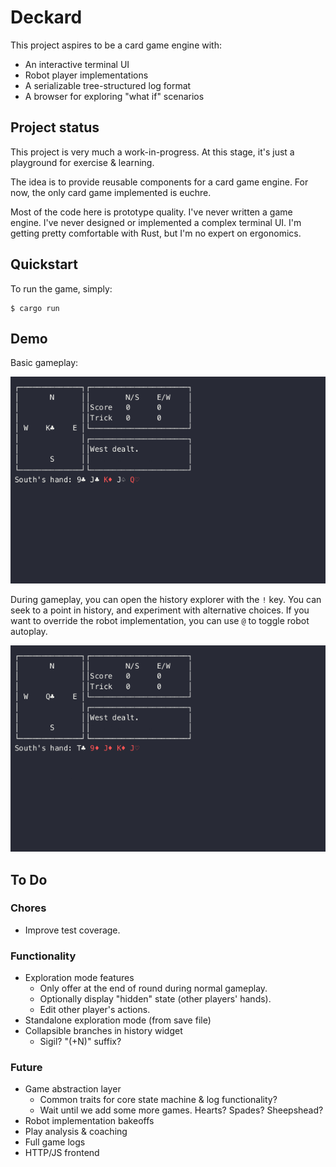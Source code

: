 # Deckard

This project aspires to be a card game engine with:

- An interactive terminal UI
- Robot player implementations
- A serializable tree-structured log format
- A browser for exploring "what if" scenarios

## Project status

This project is very much a work-in-progress.
At this stage, it's just a playground for exercise & learning.

The idea is to provide reusable components for a card game engine.
For now, the only card game implemented is euchre.

Most of the code here is prototype quality.
I've never written a game engine.
I've never designed or implemented a complex terminal UI.
I'm getting pretty comfortable with Rust, but I'm no expert on ergonomics.

## Quickstart

To run the game, simply:

```console
$ cargo run
```

## Demo

Basic gameplay:

![Demo](images/demo.gif?raw=true)

During gameplay, you can open the history explorer with the `!` key.
You can seek to a point in history, and experiment with alternative choices.
If you want to override the robot implementation, you can use `@` to toggle robot autoplay.

![History demo](images/history.gif?raw=true)

## To Do

### Chores

- Improve test coverage.

### Functionality

- Exploration mode features
  - Only offer at the end of round during normal gameplay.
  - Optionally display "hidden" state (other players' hands).
  - Edit other player's actions.
- Standalone exploration mode (from save file)
- Collapsible branches in history widget
  - Sigil? "(+N)" suffix?

### Future

- Game abstraction layer
  - Common traits for core state machine & log functionality?
  - Wait until we add some more games. Hearts? Spades? Sheepshead?
- Robot implementation bakeoffs
- Play analysis & coaching
- Full game logs
- HTTP/JS frontend
